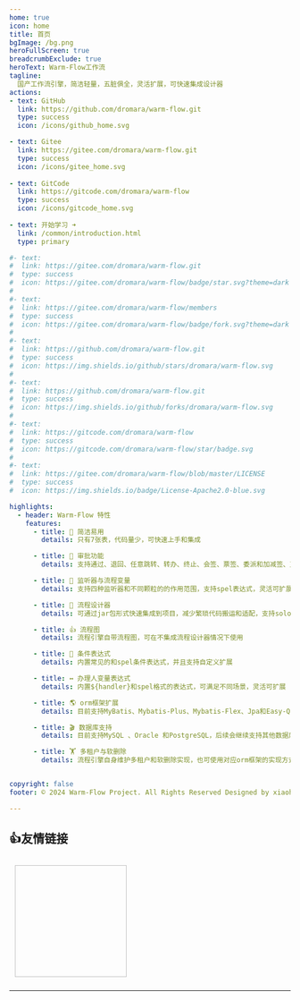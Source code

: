 ```yaml
---
home: true
icon: home
title: 首页
bgImage: /bg.png
heroFullScreen: true
breadcrumbExclude: true
heroText: Warm-Flow工作流
tagline:
  国产工作流引擎，简洁轻量，五脏俱全，灵活扩展，可快速集成设计器
actions:
- text: GitHub
  link: https://github.com/dromara/warm-flow.git
  type: success
  icon: /icons/github_home.svg

- text: Gitee
  link: https://gitee.com/dromara/warm-flow.git
  type: success
  icon: /icons/gitee_home.svg
  
- text: GitCode
  link: https://gitcode.com/dromara/warm-flow
  type: success
  icon: /icons/gitcode_home.svg
  
- text: 开始学习 ➜
  link: /common/introduction.html
  type: primary  

#- text: 
#  link: https://gitee.com/dromara/warm-flow.git
#  type: success
#  icon: https://gitee.com/dromara/warm-flow/badge/star.svg?theme=dark
#  
#- text:
#  link: https://gitee.com/dromara/warm-flow/members
#  type: success
#  icon: https://gitee.com/dromara/warm-flow/badge/fork.svg?theme=dark
#  
#- text:
#  link: https://github.com/dromara/warm-flow.git
#  type: success
#  icon: https://img.shields.io/github/stars/dromara/warm-flow.svg
#  
#- text:
#  link: https://github.com/dromara/warm-flow.git
#  type: success
#  icon: https://img.shields.io/github/forks/dromara/warm-flow.svg
#  
#- text:
#  link: https://gitcode.com/dromara/warm-flow
#  type: success
#  icon: https://gitcode.com/dromara/warm-flow/star/badge.svg
#  
#- text:
#  link: https://gitee.com/dromara/warm-flow/blob/master/LICENSE
#  type: success
#  icon: https://img.shields.io/badge/License-Apache2.0-blue.svg

highlights:
  - header: Warm-Flow 特性
    features:
      - title: 🔅 简洁易用
        details: 只有7张表，代码量少，可快速上手和集成

      - title: 🤏 审批功能
        details: 支持通过、退回、任意跳转、转办、终止、会签、票签、委派和加减签、互斥和并行网关

      - title: 🦻 监听器与流程变量
        details: 支持四种监听器和不同颗粒的的作用范围，支持spel表达式，灵活可扩展，参数传递，动态权限

      - title: 💯 流程设计器
        details: 可通过jar包形式快速集成到项目，减少繁琐代码搬运和适配，支持solon和springboot

      - title: 👍 流程图
        details: 流程引擎自带流程图，可在不集成流程设计器情况下使用

      - title: 🔦 条件表达式
        details: 内置常见的和spel条件表达式，并且支持自定义扩展

      - title: ↔️ 办理人变量表达式
        details: 内置${handler}和spel格式的表达式，可满足不同场景，灵活可扩展

      - title: 🌎 orm框架扩展
        details: 目前支持MyBatis、Mybatis-Plus、Mybatis-Flex、Jpa和Easy-Query，后续会由社区提供其他支持，扩展方便

      - title: 🎬 数据库支持
        details: 目前支持MySQL 、Oracle 和PostgreSQL，后续会继续支持其他数据库或者国产数据库

      - title: 🏋 多租户与软删除
        details: 流程引擎自身维护多租户和软删除实现，也可使用对应orm框架的实现方式


copyright: false
footer: © 2024 Warm-Flow Project. All Rights Reserved Designed by xiaohua Member of Dromara <br>赣ICP备2021008655号-3

---
```


## **👍友情链接**

<style>
  .vp-feature-item:hover {
    background-color: var(--bg-color-secondary);
    box-shadow: 0 2px 12px 0 var(--card-shadow);
    transform: translate(-2px, -2px);
    transform: scale(1.05);
  }
    .links {
        display: flex;
        flex-wrap: wrap;
    }

    .links a {
        padding: 10px;
    }

    .links a img {
        width: 200px !important;
        height: 200px !important;
    }
    .vp-feature-item:hover {
    background-color: var(--bg-color-secondary);
    box-shadow: 0 2px 12px 0 var(--card-shadow);
    transform: translate(-2px, -2px);
    transform: scale(1.05);
  }

  .links {
    display: flex;
    flex-wrap: wrap;
  }

  .links a {
    padding: 10px;
  }

  .links a img {
    width: 200px !important;
    height: 200px !important;
  }

</style>

<div class="links">
    <a :href="item.href" target="_blank" v-for="item in projectList" :key="item.href">
      <img :src="item.src" :alt="item.alt" :title="item.title">
    </a>
</div>

<script>

export default {
    data() {
        return {
            projectList: [
              { href: "https://item.jd.com/13928958.html", src: "/yqlj/flowableHb.jpg", alt: "open-capacity-platform", title: "对flowable有兴趣的朋友可以购买贺波老师的书《深入flowable流程引擎》" },
              { href: "http://www.easy-query.com/easy-query-doc/", src: "/yqlj/easy-query.png", alt: "open-capacity-platform", title: "java下唯一一款同时支持强类型对象关系查询和强类型SQL语法查询的ORM,拥有对象模型筛选、隐式子查询、隐式join、显式子查询、显式join,支持Java/Kotlin" },
            ]
        }
    },
}
</script>

---
